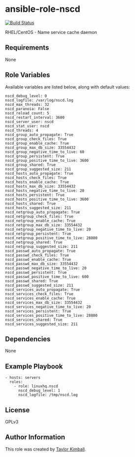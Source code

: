 # ansible-role-nscd

[![Build Status](https://travis-ci.org/linuxhq/ansible-role-nscd.svg?branch=master)](https://travis-ci.org/linuxhq/ansible-role-nscd)

RHEL/CentOS - Name service cache daemon

## Requirements

None

## Role Variables

Available variables are listed below, along with default values:

    nscd_debug_level: 0
    nscd_logfile: /var/log/nscd.log
    nscd_max_threads: 32
    nscd_paranoia: False
    nscd_reload_count: 5
    nscd_restart_interval: 3600
    nscd_server_user: nscd
    nscd_stat_user: nscd
    nscd_threads: 4
    nscd_group_auto_propagate: True
    nscd_group_check_files: True
    nscd_group_enable_cache: True
    nscd_group_max_db_size: 33554432
    nscd_group_negative_time_to_live: 60
    nscd_group_persistent: True
    nscd_group_positive_time_to_live: 3600
    nscd_group_shared: True
    nscd_group_suggested_size: 211
    nscd_hosts_auto_propagate: True
    nscd_hosts_check_files: True
    nscd_hosts_enable_cache: True
    nscd_hosts_max_db_size: 33554432
    nscd_hosts_negative_time_to_live: 20
    nscd_hosts_persistent: True
    nscd_hosts_positive_time_to_live: 3600
    nscd_hosts_shared: True
    nscd_hosts_suggested_size: 211
    nscd_netgroup_auto_propagate: True
    nscd_netgroup_check_files: True
    nscd_netgroup_enable_cache: True
    nscd_netgroup_max_db_size: 33554432
    nscd_netgroup_negative_time_to_live: 20
    nscd_netgroup_persistent: True
    nscd_netgroup_positive_time_to_live: 28800
    nscd_netgroup_shared: True
    nscd_netgroup_suggested_size: 211
    nscd_passwd_auto_propagate: True
    nscd_passwd_check_files: True
    nscd_passwd_enable_cache: True
    nscd_passwd_max_db_size: 33554432
    nscd_passwd_negative_time_to_live: 20
    nscd_passwd_persistent: True
    nscd_passwd_positive_time_to_live: 600
    nscd_passwd_shared: True
    nscd_passwd_suggested_size: 211
    nscd_services_auto_propagate: True
    nscd_services_check_files: True
    nscd_services_enable_cache: True
    nscd_services_max_db_size: 33554432
    nscd_services_negative_time_to_live: 20
    nscd_services_persistent: True
    nscd_services_positive_time_to_live: 28800
    nscd_services_shared: True
    nscd_services_suggested_size: 211

## Dependencies

None

## Example Playbook

    - hosts: servers
      roles:
        - role: linuxhq.nscd
          nscd_debug_level: 1
          nscd_logfile: /tmp/nscd.log

## License

GPLv3

## Author Information

This role was created by [Taylor Kimball](http://www.linuxhq.org).
